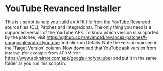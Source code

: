 # YouTube Revanced Installer
This is a script to help you build an APK file from the YouTube Revanced source files (CLI, Patches and Integrations).
The only thing you need is a supported version of the YouTube APK.
To know which version is supported by the patches, visit https://github.com/revanced/revanced-patches#-comgoogleandroidyoutube and click on Details.
Note the version you see in the 'Target Version' column. Now download that YouTube apk version from internet (for example from APKMirror: https://www.apkmirror.com/apk/google-inc/youtube) and put it in the same folder as you run this script in.
